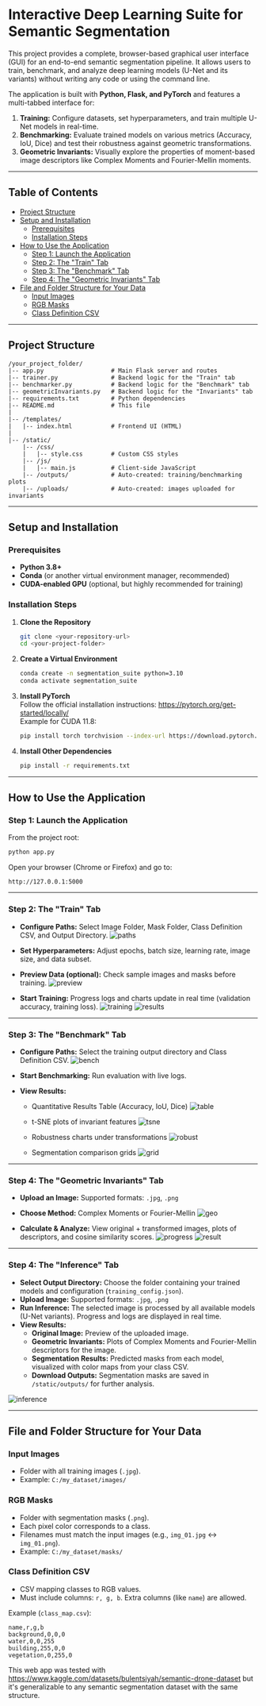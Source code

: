 # Interactive Deep Learning Suite for Semantic Segmentation

This project provides a complete, browser-based graphical user interface (GUI) for an end-to-end semantic segmentation pipeline. It allows users to train, benchmark, and analyze deep learning models (U-Net and its variants) without writing any code or using the command line.

The application is built with **Python, Flask, and PyTorch** and features a multi-tabbed interface for:

1. **Training:** Configure datasets, set hyperparameters, and train multiple U-Net models in real-time.
2. **Benchmarking:** Evaluate trained models on various metrics (Accuracy, IoU, Dice) and test their robustness against geometric transformations.
3. **Geometric Invariants:** Visually explore the properties of moment-based image descriptors like Complex Moments and Fourier-Mellin moments.

---

## Table of Contents

- [Project Structure](#project-structure)
- [Setup and Installation](#setup-and-installation)
  - [Prerequisites](#prerequisites)
  - [Installation Steps](#installation-steps)
- [How to Use the Application](#how-to-use-the-application)
  - [Step 1: Launch the Application](#step-1-launch-the-application)
  - [Step 2: The "Train" Tab](#step-2-the-train-tab)
  - [Step 3: The "Benchmark" Tab](#step-3-the-benchmark-tab)
  - [Step 4: The "Geometric Invariants" Tab](#step-4-the-geometric-invariants-tab)
- [File and Folder Structure for Your Data](#file-and-folder-structure-for-your-data)
  - [Input Images](#input-images)
  - [RGB Masks](#rgb-masks)
  - [Class Definition CSV](#class-definition-csv)


---

## Project Structure

```text
/your_project_folder/
|-- app.py                   # Main Flask server and routes
|-- trainer.py               # Backend logic for the "Train" tab
|-- benchmarker.py           # Backend logic for the "Benchmark" tab
|-- geometricInvariants.py   # Backend logic for the "Invariants" tab
|-- requirements.txt         # Python dependencies
|-- README.md                # This file
|
|-- /templates/
|   |-- index.html           # Frontend UI (HTML)
|
|-- /static/
    |-- /css/
    |   |-- style.css        # Custom CSS styles
    |-- /js/
    |   |-- main.js          # Client-side JavaScript
    |-- /outputs/            # Auto-created: training/benchmarking plots
    |-- /uploads/            # Auto-created: images uploaded for invariants
```

---

## Setup and Installation

### Prerequisites

- **Python 3.8+**
- **Conda** (or another virtual environment manager, recommended)
- **CUDA-enabled GPU** (optional, but highly recommended for training)

### Installation Steps

1. **Clone the Repository**
   ```bash
   git clone <your-repository-url>
   cd <your-project-folder>
   ```

2. **Create a Virtual Environment**
   ```bash
   conda create -n segmentation_suite python=3.10
   conda activate segmentation_suite
   ```

3. **Install PyTorch**  
   Follow the official installation instructions: https://pytorch.org/get-started/locally/  
   Example for CUDA 11.8:
   ```bash
   pip install torch torchvision --index-url https://download.pytorch.org/whl/cu118
   ```

4. **Install Other Dependencies**
   ```bash
   pip install -r requirements.txt
   ```

---

## How to Use the Application

### Step 1: Launch the Application

From the project root:
```bash
python app.py
```

Open your browser (Chrome or Firefox) and go to:
```
http://127.0.0.1:5000
```

---

### Step 2: The "Train" Tab

- **Configure Paths:** Select Image Folder, Mask Folder, Class Definition CSV, and Output Directory.
![paths](assets/paths.png)

- **Set Hyperparameters:** Adjust epochs, batch size, learning rate, image size, and data subset.
- **Preview Data (optional):** Check sample images and masks before training.
![preview](assets/preview.png)

- **Start Training:** Progress logs and charts update in real time (validation accuracy, training loss).
![training](assets/train_gif.gif)
![results](assets/results.png)


---

### Step 3: The "Benchmark" Tab

- **Configure Paths:** Select the training output directory and Class Definition CSV.
![bench](assets/bench.png)

- **Start Benchmarking:** Run evaluation with live logs.
- **View Results:**
  - Quantitative Results Table (Accuracy, IoU, Dice)
  ![table](assets/table.png)

  - t-SNE plots of invariant features
  ![tsne](assets/tsne.png)

  - Robustness charts under transformations
  ![robust](assets/robust.png)

  - Segmentation comparison grids
  ![grid](assets/grid.png)


---

### Step 4: The "Geometric Invariants" Tab

- **Upload an Image:** Supported formats: `.jpg`, `.png`
- **Choose Method:** Complex Moments or Fourier-Mellin
  ![geo](assets/geo.png)

- **Calculate & Analyze:** View original + transformed images, plots of descriptors, and cosine similarity scores.
  ![progress](assets/progress.png)
  ![result](assets/result.png)

---

### Step 4: The "Inference" Tab

- **Select Output Directory:** Choose the folder containing your trained models and configuration (`training_config.json`).
- **Upload Image:** Supported formats: `.jpg`, `.png`
- **Run Inference:** The selected image is processed by all available models (U-Net variants). Progress and logs are displayed in real time.
- **View Results:**
  - **Original Image:** Preview of the uploaded image.
  - **Geometric Invariants:** Plots of Complex Moments and Fourier-Mellin descriptors for the image.
  - **Segmentation Results:** Predicted masks from each model, visualized with color maps from your class CSV.
  - **Download Outputs:** Segmentation masks are saved in `/static/outputs/` for further analysis.

![inference](assets/inference.png)

---

## File and Folder Structure for Your Data

### Input Images

- Folder with all training images (`.jpg`).
- Example: `C:/my_dataset/images/`

### RGB Masks

- Folder with segmentation masks (`.png`).
- Each pixel color corresponds to a class.
- Filenames must match the input images (e.g., `img_01.jpg` ↔ `img_01.png`).
- Example: `C:/my_dataset/masks/`

### Class Definition CSV

- CSV mapping classes to RGB values.
- Must include columns: `r, g, b`. Extra columns (like `name`) are allowed.

Example (`class_map.csv`):
```csv
name,r,g,b
background,0,0,0
water,0,0,255
building,255,0,0
vegetation,0,255,0
```


This web app was tested with https://www.kaggle.com/datasets/bulentsiyah/semantic-drone-dataset but it's generalizable to any semantic segmentation dataset with the same structure.
